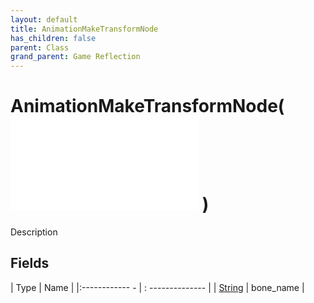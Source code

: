 ```yaml
---
layout: default
title: AnimationMakeTransformNode
has_children: false
parent: Class
grand_parent: Game Reflection
---
```

# AnimationMakeTransformNode( ![ AnimationEvalNode ](game-reflection/classes/animation_eval_node.md) )
Description 

## Fields
| Type | Name |
|:------------ - | : -------------- |
| [String](game-reflection/components/string.md) | bone_name |
